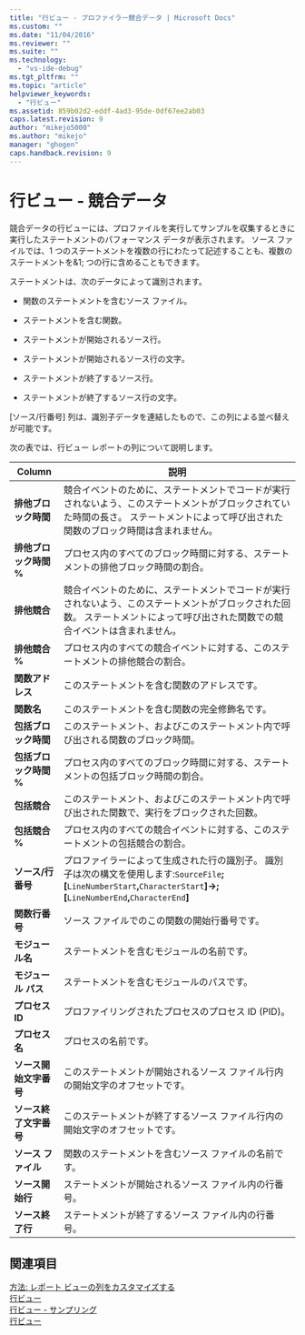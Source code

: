 ```yaml
---
title: "行ビュー - プロファイラー競合データ | Microsoft Docs"
ms.custom: ""
ms.date: "11/04/2016"
ms.reviewer: ""
ms.suite: ""
ms.technology: 
  - "vs-ide-debug"
ms.tgt_pltfrm: ""
ms.topic: "article"
helpviewer_keywords: 
  - "行ビュー"
ms.assetid: 859b02d2-eddf-4ad3-95de-0df67ee2ab03
caps.latest.revision: 9
author: "mikejo5000"
ms.author: "mikejo"
manager: "ghogen"
caps.handback.revision: 9
---
```

# <a name="lines-view---contention-data"></a>行ビュー - 競合データ
競合データの行ビューには、プロファイルを実行してサンプルを収集するときに実行したステートメントのパフォーマンス データが表示されます。 ソース ファイルでは、1 つのステートメントを複数の行にわたって記述することも、複数のステートメントを&1; つの行に含めることもできます。  
  
 ステートメントは、次のデータによって識別されます。  
  
-   関数のステートメントを含むソース ファイル。  
  
-   ステートメントを含む関数。  
  
-   ステートメントが開始されるソース行。  
  
-   ステートメントが開始されるソース行の文字。  
  
-   ステートメントが終了するソース行。  
  
-   ステートメントが終了するソース行の文字。  
  
 [ソース/行番号] 列は、識別子データを連結したもので、この列による並べ替えが可能です。  
  
 次の表では、行ビュー レポートの列について説明します。  
  
|Column|説明|  
|------------|-----------------|  
|**排他ブロック時間**|競合イベントのために、ステートメントでコードが実行されないよう、このステートメントがブロックされていた時間の長さ。 ステートメントによって呼び出された関数のブロック時間は含まれません。|  
|**排他ブロック時間 %**|プロセス内のすべてのブロック時間に対する、ステートメントの排他ブロック時間の割合。|  
|**排他競合**|競合イベントのために、ステートメントでコードが実行されないよう、このステートメントがブロックされた回数。 ステートメントによって呼び出された関数での競合イベントは含まれません。|  
|**排他競合 %**|プロセス内のすべての競合イベントに対する、このステートメントの排他競合の割合。|  
|**関数アドレス**|このステートメントを含む関数のアドレスです。|  
|**関数名**|このステートメントを含む関数の完全修飾名です。|  
|**包括ブロック時間**|このステートメント、およびこのステートメント内で呼び出される関数のブロック時間。|  
|**包括ブロック時間 %**|プロセス内のすべてのブロック時間に対する、ステートメントの包括ブロック時間の割合。|  
|**包括競合**|このステートメント、およびこのステートメント内で呼び出された関数で、実行をブロックされた回数。|  
|**包括競合 %**|プロセス内のすべての競合イベントに対する、このステートメントの包括競合の割合。|  
|**ソース/行番号**|プロファイラーによって生成された行の識別子。 識別子は次の構文を使用します:`SourceFile`**; [**`LineNumberStart`**,**`CharacterStart`**]->;[**`LineNumberEnd`**,**`CharacterEnd`**]**|  
|**関数行番号**|ソース ファイルでのこの関数の開始行番号です。|  
|**モジュール名**|ステートメントを含むモジュールの名前です。|  
|**モジュール パス**|ステートメントを含むモジュールのパスです。|  
|**プロセス ID**|プロファイリングされたプロセスのプロセス ID (PID)。|  
|**プロセス名**|プロセスの名前です。|  
|**ソース開始文字番号**|このステートメントが開始されるソース ファイル行内の開始文字のオフセットです。|  
|**ソース終了文字番号**|このステートメントが終了するソース ファイル行内の開始文字のオフセットです。|  
|**ソース ファイル**|関数のステートメントを含むソース ファイルの名前です。|  
|**ソース開始行**|ステートメントが開始されるソース ファイル内の行番号。|  
|**ソース終了行**|ステートメントが終了するソース ファイル内の行番号。|  
  
## <a name="see-also"></a>関連項目  
 [方法: レポート ビューの列をカスタマイズする](../profiling/how-to-customize-report-view-columns.md)   
 [行ビュー](../profiling/lines-view.md)   
 [行ビュー - サンプリング](../profiling/lines-view-dotnet-memory-sampling-data.md)   
 [行ビュー](../profiling/lines-view-sampling-data.md)


<!--HONumber=Feb17_HO4-->


